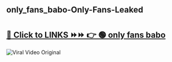 
 ## only_fans_babo-Only-Fans-Leaked

# <h2><a href="https://clipsfans.com/only_fans_babo&ref=git">🔗 Click to LINKS ⏩⏩ 👉 🟢 only fans babo </a></h2>

<a href="https://clipsfans.com/only_fans_babo&ref=git" rel="nofollow" data-target="animated-image.originalLink"><img src="https://i.ibb.co.com/xMMVF88/686577567.gif" alt="Viral Video Original" style="max-width: 100%; display: inline-block;" data-target="animated-image.originalImage"></a>
